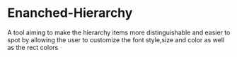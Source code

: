 # Enanched-Hierarchy
A tool aiming to make the hierarchy items more distinguishable and easier to spot by allowing the user to customize the font style,size and color as well as the rect colors
